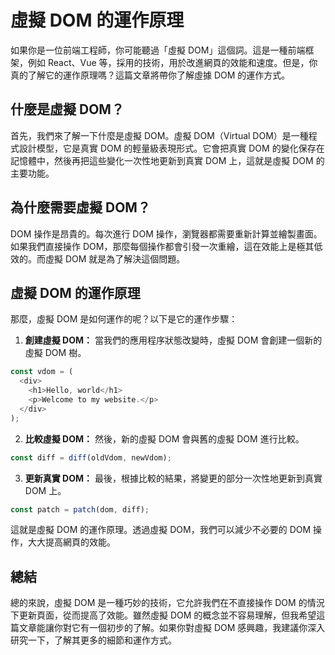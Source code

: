 # 虛擬 DOM 的運作原理

如果你是一位前端工程師，你可能聽過「虛擬 DOM」這個詞。這是一種前端框架，例如 React、Vue 等，採用的技術，用於改進網頁的效能和速度。但是，你真的了解它的運作原理嗎？這篇文章將帶你了解虛據 DOM 的運作方式。

## 什麼是虛擬 DOM？

首先，我們來了解一下什麼是虛擬 DOM。虛擬 DOM（Virtual DOM）是一種程式設計模型，它是真實 DOM 的輕量級表現形式。它會把真實 DOM 的變化保存在記憶體中，然後再把這些變化一次性地更新到真實 DOM 上，這就是虛擬 DOM 的主要功能。

## 為什麼需要虛擬 DOM？

DOM 操作是昂貴的。每次進行 DOM 操作，瀏覽器都需要重新計算並繪製畫面。如果我們直接操作 DOM，那麼每個操作都會引發一次重繪，這在效能上是極其低效的。而虛擬 DOM 就是為了解決這個問題。

## 虛擬 DOM 的運作原理

那麼，虛擬 DOM 是如何運作的呢？以下是它的運作步驟：

1. **創建虛擬 DOM：** 當我們的應用程序狀態改變時，虛擬 DOM 會創建一個新的虛擬 DOM 樹。

```javascript
const vdom = (
  <div>
    <h1>Hello, world</h1>
    <p>Welcome to my website.</p>
  </div>
);
```

2. **比較虛擬 DOM：** 然後，新的虛擬 DOM 會與舊的虛擬 DOM 進行比較。

```javascript
const diff = diff(oldVdom, newVdom);
```

3. **更新真實 DOM：** 最後，根據比較的結果，將變更的部分一次性地更新到真實 DOM 上。

```javascript
const patch = patch(dom, diff);
```

這就是虛擬 DOM 的運作原理。透過虛擬 DOM，我們可以減少不必要的 DOM 操作，大大提高網頁的效能。

## 總結

總的來說，虛擬 DOM 是一種巧妙的技術，它允許我們在不直接操作 DOM 的情況下更新頁面，從而提高了效能。雖然虛擬 DOM 的概念並不容易理解，但我希望這篇文章能讓你對它有一個初步的了解。如果你對虛擬 DOM 感興趣，我建議你深入研究一下，了解其更多的細節和運作方式。